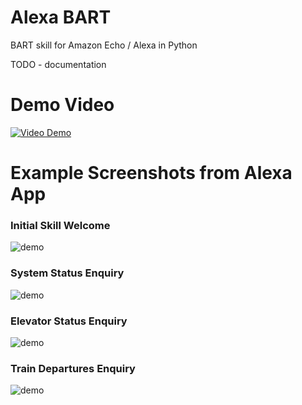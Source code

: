 # Alexa BART

BART skill for Amazon Echo / Alexa in Python

TODO - documentation

# Demo Video

[![Video Demo](screenshots/video_thumb.png)](https://youtu.be/wz3crI9UTvE)

# Example Screenshots from Alexa App

### Initial Skill Welcome

![demo](screenshots/bart_welcome.png)

### System Status Enquiry

![demo](screenshots/bart_status.png)

### Elevator Status Enquiry

![demo](screenshots/bart_elevators.png)

### Train Departures Enquiry

![demo](screenshots/bart_departures.png)